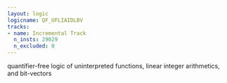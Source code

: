 ```yaml
---
layout: logic
logicname: QF_UFLIAIDLBV
tracks:
- name: Incremental Track
  n_insts: 29029
  n_excluded: 0
---
```

quantifier-free logic of uninterpreted functions, linear integer arithmetics, and bit-vectors